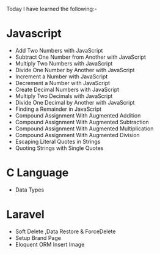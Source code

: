 Today I have learned the following:-

# Javascript
- Add Two Numbers with JavaScript
- Subtract One Number from Another with JavaScript
- Multiply Two Numbers with JavaScript
- Divide One Number by Another with JavaScript
- Increment a Number with JavaScript
- Decrement a Number with JavaScript
- Create Decimal Numbers with JavaScript
- Multiply Two Decimals with JavaScript
- Divide One Decimal by Another with JavaScript
- Finding a Remainder in JavaScript
- Compound Assignment With Augmented Addition
- Compound Assignment With Augmented Subtraction
- Compound Assignment With Augmented Multiplication
- Compound Assignment With Augmented Division
- Escaping Literal Quotes in Strings
- Quoting Strings with Single Quotes

# C Language
- Data Types

# Laravel
- Soft Delete ,Data Restore & ForceDelete 
- Setup Brand Page
- Eloquent ORM Insert Image
